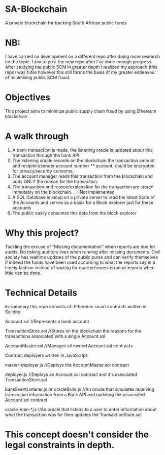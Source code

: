 # SA-Blockchain
A private blockchain for tracking South African public funds 

# NB:
I have carried on development on a different repo after doing more research on the topic. I aim to post the new repo after I've done enough progress.
After studying the public SCM in greater depth I realized my approach (this repo) was futile however this still forms the basis of my greater endeavour of minimising
public SCM fraud.

# Objectives
This project aims to minimize public supply chain fraud by using Ethereum blockchain.

# A walk through
1. A bank transaction is made, the listening oracle is updated about this transaction through the bank API
2. The listening oracle records on the blockchain the transaction amount and recipient/sender account number ** account; could be encrypted for privacy/security concerns.
3. The account manager reads this transaction from the blockchain and adds ONLY the reason for the transaction.
4. The tranasction and reason/explanation for the transaction are stored immutably on the blockchain.
.
--Not implemented
5. A SQL Database is setup on a private server to read the latest State of the Accounts and serves as a basis for a Block explorer just for these accounts
6. The public easily consumes this data from the block explorer

# Why this project?
Tackling the excuse of "Missing documentation" when reports are due for audits.
No risking auditors lives when running after missing documents.
Civil society has realtime updates of the public purse and can verify themselves if indeed the funds have been used according to what the reports say in a timely 
fashion instead of waiting for quarter/semester/anual reports when little can be done.

# Technical Details
In summary this repo consists of:
Ethereum smart contracts written in Solidity:
  
Account.sol //Represents a bank account

TransactionStore.sol //Stores on the blockchain the reasons for the transactions associated with a single Account.sol

AccountMaster.sol //Manages all owned Account.sol contracts 
  
Contract deployers written in JavaScript:

master-deployer.js //Deploys the AccountMaster.sol contract

deployer.js //Deploys an Account.sol contract and it's associated TransactionStore.sol

bankEventListener.js or oracleBank.js //An oracle that simulates receiving transaction information from a Bank API and updating the associated Account.sol contract

oracle-man-*.js //An oracle that listens to a user to enter information about what the transaction was for then updates the TransactionStore.sol

# This concept doesn't consider the legal constraints in depth. 
